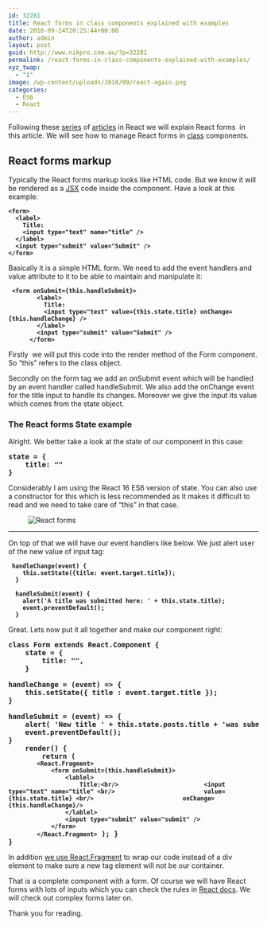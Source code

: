 ```yaml
---
id: 32281
title: React forms in class components explained with examples
date: 2018-09-24T20:25:44+00:00
author: admin
layout: post
guid: http://www.nikpro.com.au/?p=32281
permalink: /react-forms-in-class-components-explained-with-examples/
xyz_twap:
  - "1"
image: /wp-content/uploads/2018/09/react-again.png
categories:
  - ES6
  - React
---
```

Following these [series](http://www.nikpro.com.au/different-stateless-functional-component-in-react-explained/) of [articles](http://www.nikpro.com.au/react-fragment-the-new-way-to-wrap-multiple-react-elements-explained/) in React we will explain React forms  in this article. We will see how to manage React forms in [class](http://www.nikpro.com.au/react-component-building-blocks-simple-explanation-part-1/) components.

## React forms markup

Typically the React forms markup looks like HTML code. But we know it will be rendered as a [JSX](http://www.nikpro.com.au/explaining-jsx-with-some-examples/) code inside the component. Have a look at this example:

<pre class="wp-block-preformatted"><strong><code>&lt;form>
  &lt;label>
    Title:
    &lt;input type="text" name="title" />
  &lt;/label>
  &lt;input type="submit" value="Submit" />
&lt;/form></code></strong></pre>

Basically it is a simple HTML form. We need to add the event handlers and value attribute to it to be able to maintain and manipulate it:

<pre class="wp-block-preformatted"><strong><code> &lt;form onSubmit={this.handleSubmit}>
        &lt;label>
          Title:
          &lt;input type="text" value={this.state.title} onChange={this.handleChange} />
        &lt;/label>
        &lt;input type="submit" value="Submit" />
      &lt;/form></code></strong></pre>

Firstly  we will put this code into the render method of the Form component. So &#8220;this&#8221; refers to the class object. 

Secondly on the form tag we add an onSubmit event which will be handled by an event handler called handleSubmit. We also add the onChange event for the title input to handle its changes. Moreover we give the input its value which comes from the state object.

### The React forms State example

Alright. We better take a look at the state of our component in this case:

<pre class="wp-block-preformatted"><strong>state = {
    title: ""
}</strong></pre>

Considerably I am using the React 16 ES6 version of state. You can also use a constructor for this which is less recommended as it makes it difficult to read and we need to take care of &#8220;this&#8221; in that case.<figure class="wp-block-image">

<img src="http://www.nikpro.com.au/wp-content/uploads/2018/09/react-logo.jpeg" alt="React forms" class="wp-image-32282" srcset="http://testgatsby.local/wp-content/uploads/2018/09/react-logo.jpeg 842w, http://testgatsby.local/wp-content/uploads/2018/09/react-logo-300x212.jpeg 300w, http://testgatsby.local/wp-content/uploads/2018/09/react-logo-768x543.jpeg 768w" sizes="(max-width: 842px) 100vw, 842px" /> </figure> 

<hr class="wp-block-separator" />

On top of that we will have our event handlers like below. We just alert user of the new value of input tag:

<pre class="wp-block-preformatted"><strong><code> handleChange(event) {
    this.setState({title: event.target.title});
  }

  handleSubmit(event) {
    alert('A title was submitted here: ' + this.state.title);
    event.preventDefault();
  }</code></strong></pre>

Great. Lets now put it all together and make our component right:

<pre class="wp-block-preformatted"><strong>class Form extends React.Component {</strong><strong>
    state = {</strong><strong>
        title: "",</strong><strong>
    }</strong><br /><strong>
handleChange = (event) => {</strong><strong>
    this.setState({ title : event.target.title });</strong><strong>
}</strong><br /><strong>
handleSubmit = (event) => {</strong><strong>
    alert( 'New title ' + this.state.posts.title + 'was submitted');</strong><strong>
    event.preventDefault();</strong><strong>
}</strong><strong>
    render() {</strong><strong>
        return (</strong><br /><strong><code>        &lt;React.Fragment>
            &lt;form onSubmit={this.handleSubmit}>
                &lt;lablel>
                    Title:&lt;br/>                        &lt;input type="text" name="title" &lt;br/>                         value={this.state.title} &lt;br/>                         onChange={this.handleChange}/>
                &lt;/lablel>
                &lt;input type="submit" value="submit" />
            &lt;/form>
        &lt;/React.Fragment></code> );</strong><strong> }</strong><strong> <br />}</strong></pre>

In addition [we use React.Fragment](http://www.nikpro.com.au/react-fragment-the-new-way-to-wrap-multiple-react-elements-explained/) to wrap our code instead of a div element to make sure a new tag element will not be our container. 

That is a complete component with a form. Of course we will have React forms with lots of inputs which you can check the rules in <a href="https://reactjs.org/docs/forms.html" target="_blank" rel="noopener noreferrer">React docs</a>. We will check out complex forms later on.

Thank you for reading.
